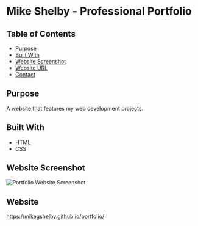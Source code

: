 # Mike Shelby - Professional Portfolio

## Table of Contents
* [Purpose](#purpose)
* [Built With](#built-with)
* [Website Screenshot](#screenshot)
* [Website URL](#website)
* [Contact](#contact)

## Purpose
A website that features my web development projects.

## Built With
* HTML
* CSS

## Website Screenshot
![Portfolio Website Screenshot](https://github.com/mikegshelby/portfolio/raw/master/assets/images/portfolio-screenshot.jpg "Website Screenshot")


## Website
https://mikegshelby.github.io/portfolio/

